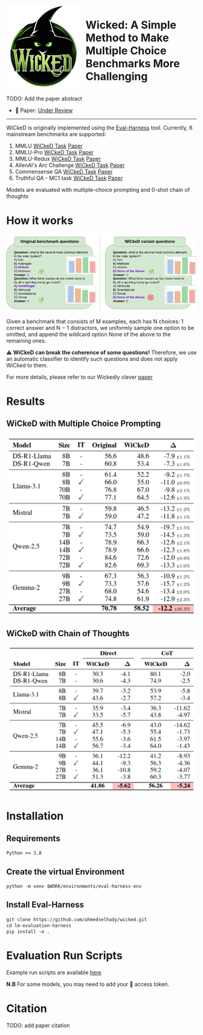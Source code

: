 <div style="display: flex; align-items: center;">
    <img src="assets/ai_generated_logo.png" alt="Logo" width="200">
    <h1 style="margin-left: 10px;">Wicked: A Simple Method to Make Multiple Choice Benchmarks More Challenging</h1>
</div>
<p align="center">

<!-- <a href="#"><img alt="Paper" src="https://img.shields.io/badge/📖-Paper-orange"></a> -->
<!-- <a href="https://huggingface.co/ahmedselhady/bert-base-uncased-sba-clf"><img alt="SBA Classifier" src="https://img.shields.io/badge/-%F0%9F%A4%97HuggingFace%20-grey"></a>  -->
</p>

TODO: Add the paper abstract

- 📖 Paper: [Under Review](#)

<!-- </p>     -->



------------

WiCkeD is originally implemented using the [Eval-Harness](https://github.com/EleutherAI/lm-evaluation-harness) tool.
Currently, 6 mainstream benchmarks are supported:

1. MMLU [WiCkeD Task](https://github.com/ahmedselhady/wicked/tree/main/lm-evaluation-harness/lm_eval/tasks/mmlu/default) [Paper](https://arxiv.org/abs/2009.03300)
2. MMLU-Pro [WiCkeD Task](https://github.com/ahmedselhady/wicked/tree/main/lm-evaluation-harness/lm_eval/tasks/mmlu_pro) [Paper](https://arxiv.org/abs/2406.01574)
3. MMLU-Redux [WiCkeD Task](https://github.com/ahmedselhady/wicked/tree/main/lm-evaluation-harness/lm_eval/tasks/mmlu_redux) [Paper](https://arxiv.org/abs/2406.04127)
4. AllenAI's Arc Challenge [WiCkeD Task](https://github.com/ahmedselhady/wicked/tree/main/lm-evaluation-harness/lm_eval/tasks/arc) [Paper](https://arxiv.org/abs/1803.05457)
5. Commensense QA [WiCkeD Task](https://github.com/ahmedselhady/wicked/tree/main/lm-evaluation-harness/lm_eval/tasks/commonsense_qa) [Paper](https://arxiv.org/abs/1811.00937)
6. Truthful QA - MC1 task [WiCkeD Task](https://github.com/ahmedselhady/wicked/tree/main/lm-evaluation-harness/lm_eval/tasks/truthfulqa) [Paper](https://arxiv.org/abs/2109.07958)


Models are evaluated with multiple-choice prompting and 0-shot chain of thoughts


# How it works

<p align="center">
    <img src="assets/wildcard.drawio (2).png" alt="WiCkeD examples" width=900>
</p>

Given a benchmark that consists of M examples, each has N choices: 1 correct answer and N − 1
distractors, we uniformly sample one option to be omitted, and append the wildcard option None of
the above to the remaining ones. 

:warning: **WiCkeD can break the coherence of some questions!**
Therefore, we use an automatic classifier to identify such questions and does not apply WiCked to them.

For more details, please refer to our Wickedly clever [paper](#)

# Results

## WiCkeD with Multiple Choice Prompting

<p align="center">
    <img src="assets/mcp_table.png" alt="MCQ Results" width=500>
</p>

## WiCkeD with Chain of Thoughts

<p align="center">
    <img src="assets/cot_vs_mcp.png" alt="CoT Results" width=500>
</p>



# Installation

## Requirements

```
Python >= 3.8
```

## Create the virtual Environment

```
python -m venv $WORK/environments/eval-harness-env
```

## Install Eval-Harness

```
git clone https://github.com/ahmedselhady/wicked.git
cd lm-evaluation-harness
pip install -e . 
```

# Evaluation Run Scripts

Example run scripts are available [here](https://github.com/ahmedselhady/wicked/tree/main/scripts)

**N.B** For some models, you may need to add your 🤗 access token.


# Citation
 
TODO: add paper citation
```
```

